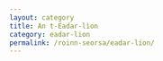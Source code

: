 ```yaml
---
layout: category
title: An t-Eadar-lìon
category: eadar-lion
permalink: /roinn-seorsa/eadar-lion/
---
```

